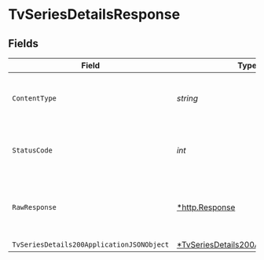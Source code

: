 # TvSeriesDetailsResponse


## Fields

| Field                                                                                              | Type                                                                                               | Required                                                                                           | Description                                                                                        |
| -------------------------------------------------------------------------------------------------- | -------------------------------------------------------------------------------------------------- | -------------------------------------------------------------------------------------------------- | -------------------------------------------------------------------------------------------------- |
| `ContentType`                                                                                      | *string*                                                                                           | :heavy_check_mark:                                                                                 | HTTP response content type for this operation                                                      |
| `StatusCode`                                                                                       | *int*                                                                                              | :heavy_check_mark:                                                                                 | HTTP response status code for this operation                                                       |
| `RawResponse`                                                                                      | [*http.Response](https://pkg.go.dev/net/http#Response)                                             | :heavy_minus_sign:                                                                                 | Raw HTTP response; suitable for custom response parsing                                            |
| `TvSeriesDetails200ApplicationJSONObject`                                                          | [*TvSeriesDetails200ApplicationJSON](../../models/operations/tvseriesdetails200applicationjson.md) | :heavy_minus_sign:                                                                                 | 200                                                                                                |